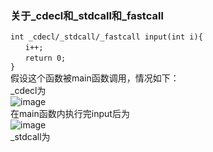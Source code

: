 ### 关于_cdecl和_stdcall和_fastcall
`int _cdecl/_stdcall/_fastcall input(int i){`<br>
`　　i++;`<br>
`　　return 0;`<br>
`}`<br>
假设这个函数被main函数调用，情况如下：<br>
\_cdecl为<br>
![image](https://user-images.githubusercontent.com/26924058/51824332-ef28dd80-231c-11e9-9e72-aa7ceeecd7c3.png)<br>
在main函数内执行完input后为<br>
![image](https://user-images.githubusercontent.com/26924058/51824375-0798f800-231d-11e9-8bd5-88de6536b2b7.png)<br>
\_stdcall为<br>
